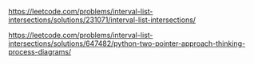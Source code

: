 https://leetcode.com/problems/interval-list-intersections/solutions/231071/interval-list-intersections/

https://leetcode.com/problems/interval-list-intersections/solutions/647482/python-two-pointer-approach-thinking-process-diagrams/
